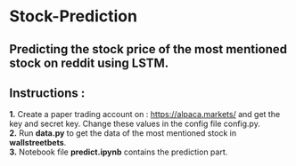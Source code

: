 # Stock-Prediction
## Predicting the stock price of the most mentioned stock on reddit using LSTM.

## Instructions : <br>
**1.** Create a paper trading account on : https://alpaca.markets/ and get the key and secret key. Change these values in the config file config.py. <br>
**2.** Run **data.py** to get the data of the most mentioned stock in **wallstreetbets**. <br>
**3.** Notebook file **predict.ipynb** contains the prediction part.

